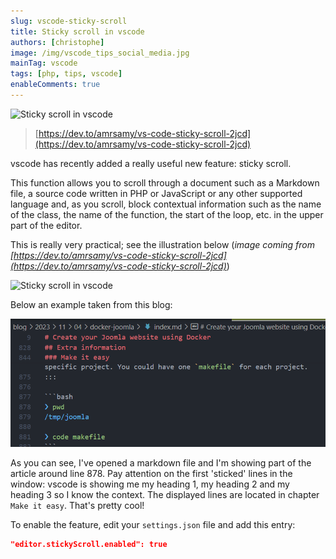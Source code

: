 ```yaml
---
slug: vscode-sticky-scroll
title: Sticky scroll in vscode
authors: [christophe]
image: /img/vscode_tips_social_media.jpg
mainTag: vscode
tags: [php, tips, vscode]
enableComments: true
---
```

![Sticky scroll in vscode](/img/vscode_tips_banner.jpg)

> [https://dev.to/amrsamy/vs-code-sticky-scroll-2jcd](https://dev.to/amrsamy/vs-code-sticky-scroll-2jcd)

vscode has recently added a really useful new feature: sticky scroll.

This function allows you to scroll through a document such as a Markdown file, a source code written in PHP or JavaScript or any other supported language and, as you scroll, block contextual information such as the name of the class, the name of the function, the start of the loop, etc. in the upper part of the editor.

<!-- truncate -->

This is really very practical; see the illustration below (*image coming from [https://dev.to/amrsamy/vs-code-sticky-scroll-2jcd](https://dev.to/amrsamy/vs-code-sticky-scroll-2jcd)*)

![Sticky scroll in vscode](./images/sticky_scroll.gif)

Below an example taken from this blog:

![Sticky scroll in markdown](./images/sticky_scroll_markdown.png)

As you can see, I've opened a markdown file and I'm showing part of the article around line 878. Pay attention on the first 'sticked' lines in the window: vscode is showing me my heading 1, my heading 2 and my heading 3 so I know the context. The displayed lines are located in chapter `Make it easy`. That's pretty cool!

To enable the feature, edit your `settings.json` file and add this entry:

<Snippets filename="settings.json">

```json
"editor.stickyScroll.enabled": true
```

</Snippets>